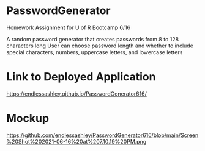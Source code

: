# PasswordGenerator
Homework Assignment for U of R Bootcamp 6/16

A random password generator that creates passwords from 8 to 128 characters long
User can choose password length and whether to include special characters, numbers, uppercase letters, and lowercase letters

# Link to Deployed Application

https://endlessashley.github.io/PasswordGenerator616/

# Mockup

https://github.com/endlessashley/PasswordGenerator616/blob/main/Screen%20Shot%202021-06-16%20at%207.10.19%20PM.png
